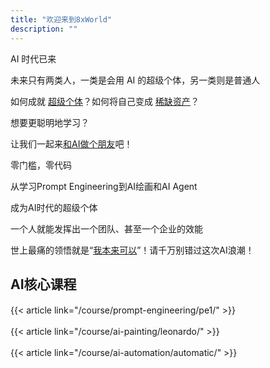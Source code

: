 ```yaml
---
title: "欢迎来到8xWorld"
description: ""
---
```


AI 时代已来

未来只有两类人，一类是会用 AI 的超级个体，另一类则是普通人

如何成就 [超级个体](#)？如何将自己变成 [稀缺资产](#)？

想要更聪明地学习？

让我们一起来[和AI做个朋友](https://8x.world/)吧！


零门槛，零代码

从学习Prompt Engineering到AI绘画和AI Agent

成为AI时代的超级个体

一个人就能发挥出一个团队、甚至一个企业的效能

世上最痛的领悟就是“[我本来可以](#)”！请千万别错过这次AI浪潮！


## AI核心课程
{{< article link="/course/prompt-engineering/pe1/" >}}
　

{{< article link="/course/ai-painting/leonardo/" >}}
　

{{< article link="/course/ai-automation/automatic/" >}} 　
　

